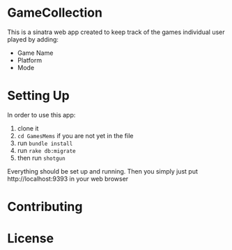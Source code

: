 # GameCollection

This is a sinatra web app created to keep track of the games individual user played by adding:

* Game Name
* Platform
* Mode
  
# Setting Up
In order to use this app:

1. clone it
2. `cd GamesMems` if you are not yet in the file 
3. run `bundle install`
4. run `rake db:migrate`
5. then run `shotgun`

Everything should be set up and running. Then you simply just put http://localhost:9393  in your web browser

# Contributing


# License




